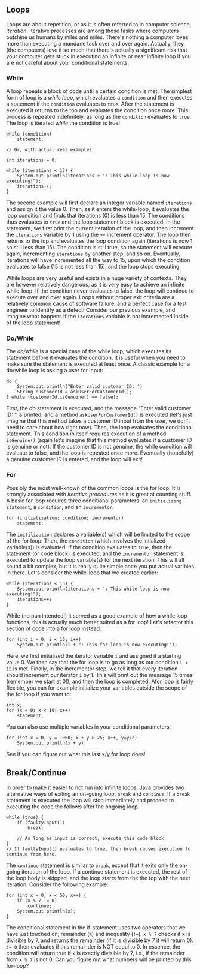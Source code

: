 ## Loops
Loops are about repetition, or as it is often referred to in computer science, <i>iteration</i>. Iterative processes are among those tasks where computers outshine us humans by miles and miles. There's nothing a computer loves more than executing a mundane task over and over again. Actually, they (the computers) love it so much that there's actually a significant risk that your computer gets stuck in executing an infinite or near infinite loop if you are not careful about your conditional statements.

### While
A loop repeats a block of code until a certain condition is met. The simplest form of loop is a <i>while loop</i>, which evaluates a `condition` and then executes a statement if the `condition` evaluates to `true`. After the statement is executed it returns to the top and evaluates the condition once more. This process is repeated indefinitely, as long as the `condition` evaluates to `true`. The loop is iterated <i>while</i> the condition is true!
```
while (condition) 
    statement;

// Or, with actual real examples

int iterations = 0;
        
while (iterations < 15) {
    System.out.println(iterations + ": This while-loop is now executing!");
    iterations++;
}
```
The second example will first declare an integer variable named `iterations` and assign it the value 0. Then, as it enters the while-loop, it evaluates the loop condition and finds that iterations (0) is less than 15. The conditions thus evaluates to `true` and the loop statement block is executed. In the statement, we first print the current iteration of the loop, and then increment the `iterations` variable by 1 using the `++` increment operator. The loop then returns to the top and evaluates the loop condition again (iterations is now 1, so still less than 15). The condition is still true, so the statement will execute again, incrementing `iterations` by another step, and so on. Eventually, iterations will have incremented all the way to 15, upon which the condition evaluates to false (15 is not less than 15), and the loop stops executing.

While loops are very useful and exists in a huge variety of contexts. They are however relatively dangerous, as it is very easy to achieve an infinite while-loop. If the condition never evaluates to false, the loop will continue to execute over and over again. Loops without proper exit criteria are a relatively common cause of software failure, and a perfect case for a test engineer to identify as a defect! Consider our previous example, and imagine what happens if the `iterations` variable is not incremented inside of the loop statement!

### Do/While
The <i>do/while</i> is a special case of the while loop, which executes its statement before it evaluates the condition. It is useful when you need to make sure the statement is executed at least once. A classic example for a do/while loop is asking a user for input:
```
do {
    System.out.println("Enter valid customer ID: ")
    String customerId = askUserForCustomerId();
} while (customerId.isGenuine() == false);
```
First, the <i>do</i> statement is executed, and the message "Enter valid customer ID: " is printed, and a method `askUserForCustomerId()` is executed (let's just imagine that this method takes a customer ID input from the user, we don't need to care about how right now). Then, the loop evaluates the conditional statement. This condition in itself requires execution of a method `isGenuine()` (again let's imagine that this method evaluates if a customer ID is genuine or not). If the customer ID is not genuine, the while condition will evaluate to false, and the loop is repeated once more. Eventually (hopefully) a genuine customer ID is entered, and the loop will exit!

### For
Possibly the most well-known of the common loops is the for loop. It is strongly associated with <i>iterative procedures</i> as it is great at counting stuff. A basic for loop requires three conditional parameters: an `initializing statement`, a `condition`, and an `incrementor`.
```
for (initialization; condition; incrementor)
    statement;
```
The `initilization` declares a variable(s) which will be limited to the scope of the for loop. Then, the `condition` (which involves the intialized variable(s)) is evaluated. If the condition evaluates to `true`, then the statement (or code block) is executed, and the `incrementor` statement is executed to update the loop variable(s) for the next iteration. This will all sound a bit complex, but it is really quite simple once you put actual varibles in there. Let's consider the while-loop that we created earlier:
```
while (iterations < 15) {
    System.out.println(iterations + ": This while-loop is now executing!");
    iterations++;
}
```
While (no pun intended!) it served as a good example of how a while loop functions, this is actually much better suited as a for loop! Let's refactor this section of code into a for loop instead:
```
for (int i = 0; i < 15; i++) 
    System.out.println(i + ": This for-loop is now executing!");
```
Here, we first initialized the iterator variable `i` and assigned it a starting value 0. We then say that the for loop is to go as long as our condition `i < 15` is met. Finally, in the incrementor step, we tell it that every iteration should increment our iterator `i` by 1. This will print out the message 15 times (remember we start at 0!), and then the loop is completed. Afor loop is fairly flexible, you can for example initialize your variables outside the scope of the for loop if you want to:
```
int x;
for (x = 0; x < 10; x++)
    statement;
```
You can also use multiple variables in your conditional parameters:
```
for (int x = 0, y = 1000; x + y > 25; x++, y=y/2)
    System.out.println(x + y);
```
See if you can figure out what this last x/y for loop does!

## Break/Continue
In order to make it easier to not run into infinite loops, Java provides two alternative ways of exiting an on-going loop, `break` and `continue`. If a `break` statement is executed the loop will stop immediately and proceed to executing the code the follows after the ongoing loop.
```
while (true) {
    if (faultyInput())
        break;
    
    // As long as input is correct, execute this code block
}
// If faultyInput() evaluates to true, then break causes execution to continue from here.
```
The `continue` statement is similar to `break`, except that it exits only the on-going iteration of the loop. If a continue statement is executed, the rest of the loop body is skipped, and the loop starts from the the top with the next iteration. Consider the following example:
```
for (int x = 0; x < 50; x++) {
    if (x % 7 != 0)
        continue;
    System.out.println(x);
}
```
The conditional statement in the if-statement uses two operators that we have just touched on; remainder (`%`) and inequality (`!=`). `x % 7` checks if x is divisible by 7, and returns the remainder (if it is divisible by 7 it will return 0). `!= 0` then evaluates if this remainder is NOT equal to 0. In essence, the condition will return true if `x` is exactly divisible by 7, i.e., if the remainder from `x % 7` is not 0. Can you figure out what numbers will be printed by this for-loop?